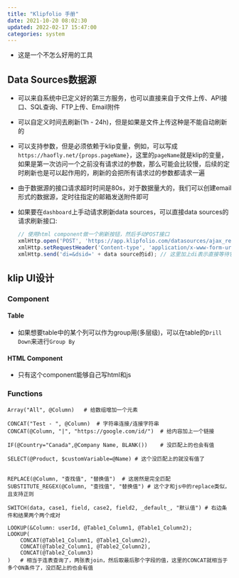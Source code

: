 ```yaml
---
title: "Klipfolio 手册"
date: 2021-10-20 08:02:30
updated: 2022-02-17 15:47:00
categories: system
---
```

- 这是一个不怎么好用的工具

## Data Sources数据源

- 可以来自系统中已定义好的第三方服务，也可以直接来自于文件上传、API接口、SQL查询、FTP上传、Email附件

- 可以自定义时间去刷新(1h - 24h)，但是如果是文件上传这种是不能自动刷新的

- 可以支持参数，但是必须依赖于klip变量，例如，可以写成`https://haofly.net/{props.pageName}`，这里的`pageName`就是klip的变量，如果是第一次访问一个之前没有请求过的参数，那么可能会比较慢，后续的定时刷新也是可以起作用的，刷新的会把所有请求过的参数都请求一遍

- 由于数据源的接口请求超时时间是80s，对于数据量大的，我们可以创建email形式的数据源，定时往指定的邮箱发送附件即可

- 如果要在`dashboard`上手动请求刷新data sources，可以直接data sources的请求刷新接口:

  ```javascript
  // 使用html component做一个刷新按钮，然后手动POST接口
  xmlHttp.open('POST', 'https://app.klipfolio.com/datasources/ajax_refresh_datasource', true);
  xmlHttp.setRequestHeader('Content-type', 'application/x-www-form-urlencoded');
  xmlHttp.send('di=&dsid=' + data source的id); // 这里加上di表示直接等待它完成，如果不加则是把它放入了刷新队列里面去
  ```

<!--more-->

## klip UI设计

### Component

#### Table

- 如果想要table中的某个列可以作为group用(多层级)，可以在table的`Drill Down`来进行`Group By`

#### HTML Component

- 只有这个component能够自己写html和js

### Functions

```shell
Array("All", @Column)	# 给数组增加一个元素

CONCAT("Test - ", @Column)	# 字符串连接/连接字符串
CONCAT(@Column, "|", "https://google.com/id/")	# 给内容加上一个链接

IF(@Country="Canada",@Company Name, BLANK())	# 没匹配上的也会有值

SELECT(@Product, $customVariable=@Name)	# 这个没匹配上的就没有值了


REPLACE(@Column, "查找值", "替换值")	# 这居然是完全匹配
SUBSTITUTE_REGEX(@Column, "查找值", "替换值")	# 这个才和js中的replace类似，且支持正则

SWITCH(data, case1, field, case2, field2, _default_, "默认值")	# 右边条件和结果两个两个成对

LOOKUP(&Column: userId, @Table1_Column1, @Table1_Column2);
LOOKUP(
	CONCAT(@Table1_Column1, @Table1_Column2),
	CONCAT(@Table2_Column1, @Table2_Column2),
	CONCAT(@Table2_Column3)
)	# 相当于连表查询了，两张表join，然后取最后那个字段的值，这里的CONCAT就相当于多个ON条件了，没匹配上的也会有值
```

